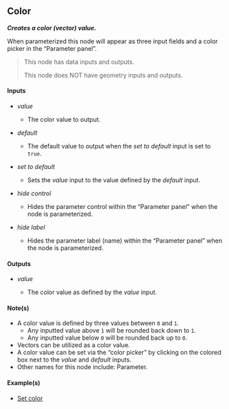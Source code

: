 ## Color

**_Creates a color (vector) value._**

When parameterized this node will appear as three input fields and a color picker in the “Parameter panel”.

> This node has data inputs and outputs.
>
> This node does NOT have geometry inputs and outputs.


#### Inputs

* _value_

  * The color value to output.

* _default_

  * The default value to output when the _set to default_ input is set to `true`.

* _set to default_

  * Sets the _value_ input to the value defined by the _default_ input.

* _hide control_

  * Hides the parameter control within the “Parameter panel” when the node is parameterized.

* _hide label_

  * Hides the parameter label (name) within the “Parameter panel” when the node is parameterized.


#### Outputs

* _value_

  * The color value as defined by the _value_ input.


#### Note(s)



* A color value is defined by three values between `0` and `1`.
    * Any inputted value above `1` will be rounded back down to `1`.
    * Any inputted value below `0` will be rounded back up to `0`.
* Vectors can be utilized as a color value.
* A color value can be set via the “color picker” by clicking on the colored box next to the _value_ and _default_ inputs.
* Other names for this node include: Parameter.


#### Example(s)



* <a href="https://creator.trimble.com/graph?assetURI=whp:bc96d8e6-ac0b-4daa-92e6-587764b8d6b4&version=latest" target="_blank">Set color</a>